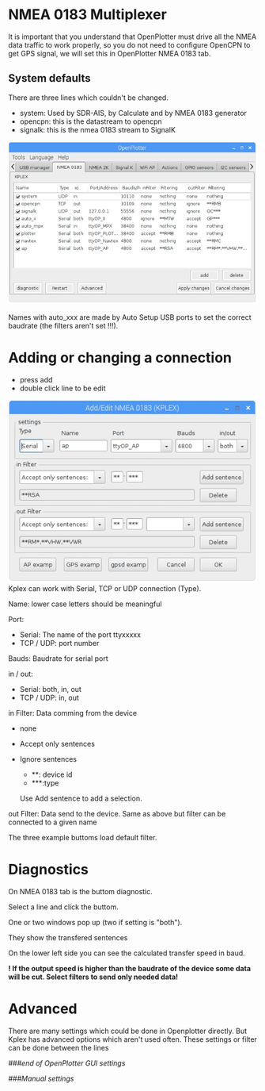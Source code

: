 # NMEA 0183 Multiplexer

It is important that you understand that OpenPlotter must drive all the NMEA data traffic to work properly, so you do not need to configure OpenCPN to get GPS signal, we will set this in OpenPlotter NMEA 0183 tab.

## System defaults

There are three lines which couldn't be changed.

* system: Used by SDR-AIS, by Calculate and by NMEA 0183 generator
* opencpn: this is the datastream to opencpn
* signalk: this is the nmea 0183 stream to SignalK

![](/en/Kplex1.jpg)

Names with auto\_xxx are made by Auto Setup USB ports to set the correct baudrate \(the filters aren't set !!!\).

# Adding or changing a connection

* press add
* double click line to be edit

![](/en/KPLEXform1.jpg)  
Kplex can work with Serial, TCP or UDP connection \(Type\).

Name: lower case letters should be meaningful

Port:

* Serial: The name of the port ttyxxxxx
* TCP / UDP: port number

Bauds: Baudrate for serial port

in / out:

* Serial: both, in, out
* TCP / UDP: in, out

in Filter: Data comming from the device

* none
* Accept only sentences
* Ignore sentences

  * \*\*: device id
  * \*\*\*:type

  Use Add sentence to add a selection.


out Filter: Data send to the device. Same as above but filter can be connected to a given name

The three example buttoms load default filter.

# Diagnostics

On NMEA 0183 tab is the buttom diagnostic.

Select a line and click the buttom.

One or two windows pop up \(two if setting is "both"\).

They show the transfered sentences

On the lower left side you can see the calculated transfer speed in baud.

**! If the output speed is higher than the baudrate of the device some data will be cut. Select filters to send only needed data!**

# Advanced

There are many settings which could be done in Openplotter directly. But Kplex has advanced options which aren't used often. These settings or filter can be done between the lines

_\#\#\#end of OpenPlotter GUI settings_

_\#\#\#Manual settings_

